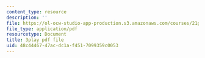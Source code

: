 ```yaml
---
content_type: resource
description: ''
file: https://ol-ocw-studio-app-production.s3.amazonaws.com/courses/21g-027-asia-in-the-modern-world-images-representations-fall-2016/48c4446747acdc1af4517099359c0053_1801231.pdf
file_type: application/pdf
resourcetype: Document
title: 3play pdf file
uid: 48c44467-47ac-dc1a-f451-7099359c0053
---
```

